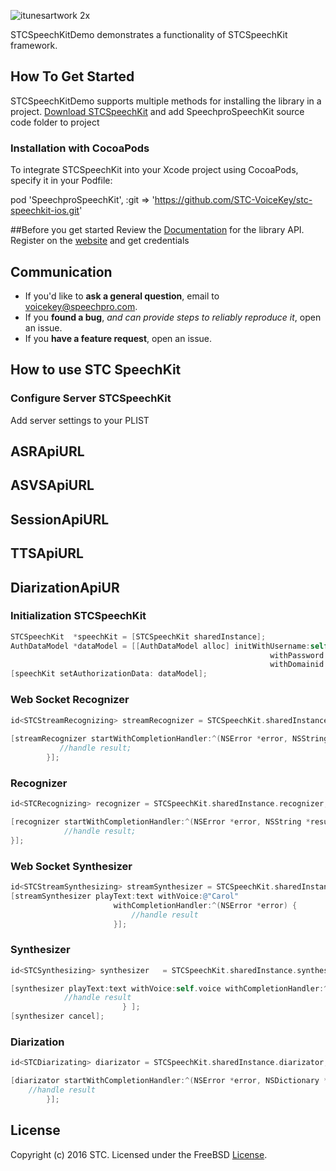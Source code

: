 ![itunesartwork 2x](https://user-images.githubusercontent.com/20855360/42330705-644607a8-807c-11e8-8de8-5dede6f49ed6.png)

STCSpeechKitDemo demonstrates a functionality of STCSpeechKit framework. 

## How To Get Started
STCSpeechKitDemo supports multiple methods for installing the library in a project.
[Download STCSpeechKit](https://github.com/STC-VoiceKey/stc-speechkit-ios/archive/master.zip) and add SpeechproSpeechKit  source code folder to project

### Installation with CocoaPods
To integrate STCSpeechKit into your Xcode project using CocoaPods, specify it in your Podfile:

pod 'SpeechproSpeechKit', :git => 'https://github.com/STC-VoiceKey/stc-speechkit-ios.git'


##Before you get started
Review the [Documentation](https://stc-voicekey.github.io/stc-speechkit-ios/html/index.html) for the library API.
Register on the [website](https://cp.speechpro.com/) and get credentials

## Communication
- If you'd like to **ask a general question**, email to voicekey@speechpro.com.
- If you **found a bug**, _and can provide steps to reliably reproduce it_, open an issue.
- If you **have a feature request**, open an issue.

## How to use STC SpeechKit

### Configure Server STCSpeechKit
Add server settings to your PLIST
## ASRApiURL
## ASVSApiURL
## SessionApiURL
## TTSApiURL
## DiarizationApiUR

### Initialization STCSpeechKit
```objective-c
STCSpeechKit  *speechKit = [STCSpeechKit sharedInstance];
AuthDataModel *dataModel = [[AuthDataModel alloc] initWithUsername:self.usernameTextField.text
                                                          withPassword:self.passwordTextField.text
                                                          withDomainid:self.domainidTextField.text];
[speechKit setAuthorizationData: dataModel];
```

### Web Socket Recognizer
```objective-c
id<STCStreamRecognizing> streamRecognizer = STCSpeechKit.sharedInstance.streamRecognizer;
        
[streamRecognizer startWithCompletionHandler:^(NSError *error, NSString *result) {
           //handle result;
        }];
```

### Recognizer
```objective-c
id<STCRecognizing> recognizer = STCSpeechKit.sharedInstance.recognizer;;

[recognizer startWithCompletionHandler:^(NSError *error, NSString *result) {
            //handle result;
}];
```

### Web Socket Synthesizer

```objective-c
id<STCStreamSynthesizing> streamSynthesizer = STCSpeechKit.sharedInstance.streamSynthesizer;
[streamSynthesizer playText:text withVoice:@"Carol"
                       withCompletionHandler:^(NSError *error) {
                           //handle result
                       }];
```

### Synthesizer
```objective-c
id<STCSynthesizing> synthesizer   = STCSpeechKit.sharedInstance.synthesizer;

[synthesizer playText:text withVoice:self.voice withCompletionHandler:^(NSError *error) {
			//handle result
                         } ];
[synthesizer cancel];
```

### Diarization
```objective-c
id<STCDiarizating> diarizator = STCSpeechKit.sharedInstance.diarizator;

[diarizator startWithCompletionHandler:^(NSError *error, NSDictionary *result) {
	//handle result
        }];
```

## License

Copyright (c) 2016 STC. Licensed under the FreeBSD <a href="https://onepass.tech/license-agreement.html">License</a>.
